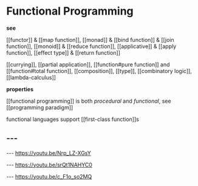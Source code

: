 # Functional Programming

**see**

[[functor]] & [[map function]], [[monad]] & [[bind function]] & [[join function]], [[monoid]] & [[reduce function]], [[applicative]] & [[apply function]], [[effect type]] & [[return function]]

[[currying]], [[partial application]], [[function#pure function]] and [[function#total function]], [[composition]], [[type]], [[combinatory logic]], [[lambda-calculus]]

**properties**

[[functional programming]] is both _procedural_ and _functional_, see [[programming paradigm]]

functional languages support [[first-class function]]s

## ---

--- <https://youtu.be/Nrp_LZ-XGsY>

--- <https://youtu.be/srQt1NAHYC0>

--- <https://youtu.be/c_F1o_so2MQ>
